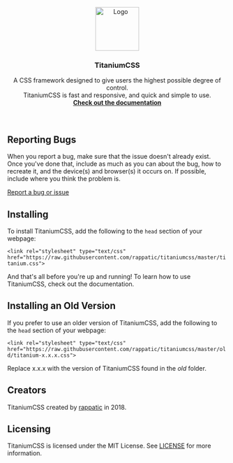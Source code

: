 <p align="center">
  <a href="#">
    <img src="https://image.ibb.co/dafe6o/Picture2.png" alt="Logo" width=100 height=100>
  </a>

  <h3 align="center">TitaniumCSS</h3>
  <p align="center">
    A CSS framework designed to give users the highest possible degree of control.<br>TitaniumCSS is fast and responsive, and quick and simple to use.
  <br>
    <a href="https://github.com/rappatic/titaniumcss/wiki"><strong>Check out the documentation</strong></a><br>
    <br>
  <br>
</p>
</p>

## Reporting Bugs

When you report a bug, make sure that the issue doesn't already exist. Once you've done that, include as much as you can about the bug, how to recreate it, and the device(s) and browser(s) it occurs on. If possible, include where you think the problem is.

[Report a bug or issue](https://github.com/rappatic/titaniumcss/issues)

## Installing

To install TitaniumCSS, add the following to the `head` section of your webpage:

`<link rel="stylesheet" type="text/css" href="https://raw.githubusercontent.com/rappatic/titaniumcss/master/titanium.css">`

And that's all before you're up and running! To learn how to use TitaniumCSS, check out the documentation.

## Installing an Old Version

If you prefer to use an older version of TitaniumCSS, add the following to the `head` section of your webpage:

`<link rel="stylesheet" type="text/css" href="https://raw.githubusercontent.com/rappatic/titaniumcss/master/old/titanium-x.x.x.css">`

Replace x.x.x with the version of TitaniumCSS found in the *old* folder.

## Creators

TitaniumCSS created by <a href="https://rappatic.com" target="_blank">rappatic</a> in 2018.

## Licensing

TitaniumCSS is licensed under the MIT License. See <a href="https://github.com/rappatic/titaniumcss/blob/master/LICENSE">LICENSE</a> for more information.
